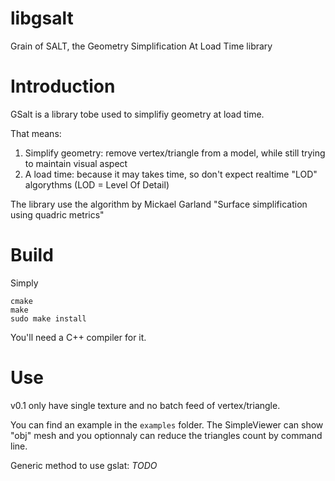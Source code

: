 # libgsalt
Grain of SALT, the Geometry Simplification At Load Time library


Introduction
============

GSalt is a library tobe used to simplifiy geometry at load time.

That means:
 1. Simplify geometry: remove vertex/triangle from a model, while still trying to maintain visual aspect
 2. A load time: because it may takes time, so don't expect realtime "LOD" algorythms (LOD = Level Of Detail)

The library use the algorithm by Mickael Garland "Surface simplification using quadric metrics"

Build
======

Simply
```
cmake
make
sudo make install
```

You'll need a C++ compiler for it.

Use
===

v0.1 only have single texture and no batch feed of vertex/triangle.

You can find an example in the `examples` folder. The SimpleViewer can show "obj" mesh and you optionnaly can reduce the triangles count by command line.

Generic method to use gslat: *TODO*
